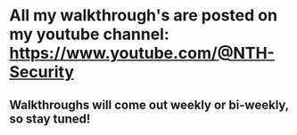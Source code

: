 # All my walkthrough's are posted on my youtube channel: https://www.youtube.com/@NTH-Security

## Walkthroughs will come out weekly or bi-weekly, so stay tuned!
